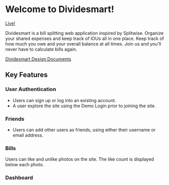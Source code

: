 # Welcome to Dividesmart!

[Live!](https://dividesmart.herokuapp.com/#/ "Dividesmart")

Dividesmart is a bill splitting web application inspired by Splitwise. Organize your shared expenses and keep track of IOUs all in one place. Keep track of how much you owe and your overall balance at all times.
Join us and you'll never have to calculate bills again. 

[Dividesmart Design Documents](https://github.com/AndreC93/dividesmart/wiki "Dividesmart Wiki")

## Key Features

### User Authentication
* Users can sign up or log into an existing account.
* A user explore the site using the Demo Login prior to joining the site. 

### Friends
* Users can add other users as friends, using either their username or email address. 

### Bills
Users can like and unlike photos on the site.
The like count is displayed below each photo.

### Dashboard

